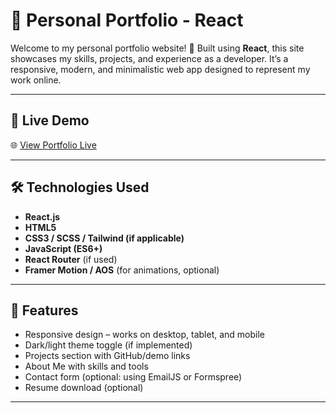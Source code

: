 # 💼 Personal Portfolio - React

Welcome to my personal portfolio website! 🎨 Built using **React**, this site showcases my skills, projects, and experience as a developer. It’s a responsive, modern, and minimalistic web app designed to represent my work online.

---

## 🚀 Live Demo

🌐 [View Portfolio Live](https://your-portfolio-url.com)

---

## 🛠️ Technologies Used

- **React.js**
- **HTML5**
- **CSS3 / SCSS / Tailwind (if applicable)**
- **JavaScript (ES6+)**
- **React Router** (if used)
- **Framer Motion / AOS** (for animations, optional)

---

## 📄 Features

- Responsive design – works on desktop, tablet, and mobile
- Dark/light theme toggle (if implemented)
- Projects section with GitHub/demo links
- About Me with skills and tools
- Contact form (optional: using EmailJS or Formspree)
- Resume download (optional)

---
 
